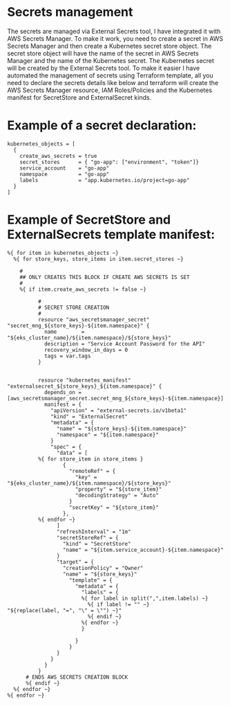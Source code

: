 # Secrets management
The secrets are managed via External Secrets tool, I have integrated it with AWS Secrets Manager. To make it work, you need to create a secret in AWS Secrets Manager and then create a Kubernetes secret store object. The secret store object will have the name of the secret in AWS Secrets Manager and the name of the Kubernetes secret. The Kubernetes secret will be created by the External Secrets tool.
To make it easier I have automated the management of secrets using Terraform template, all you need to declare the secrets details like below and terraform will create the AWS Secrets Manager resource, IAM Roles/Policies and the Kubernetes manifest for SecretStore and ExternalSecret kinds.

# Example of a secret declaration:
```
kubernetes_objects = [
  {
    create_aws_secrets = true
    secret_stores      = { "go-app": ["environment", "token"]}
    service_account    = "go-app"
    namespace          = "go-app"
    labels             = "app.kubernetes.io/project=go-app"
  }
]
```

# Example of SecretStore and ExternalSecrets template manifest:
```
%{ for item in kubernetes_objects ~}
  %{ for store_keys, store_items in item.secret_stores ~}

    #
    ## ONLY CREATES THIS BLOCK IF CREATE AWS SECRETS IS SET
    #
    %{ if item.create_aws_secrets != false ~}

          #
          # SECRET STORE CREATION
          #
          resource "aws_secretsmanager_secret" "secret_mng_${store_keys}-${item.namespace}" {
            name        = "${eks_cluster_name}/${item.namespace}/${store_keys}"
            description = "Service Account Password for the API"
            recovery_window_in_days = 0
            tags = var.tags
          }


          resource "kubernetes_manifest" "externalsecret_${store_keys}_${item.namespace}" {
            depends_on = [aws_secretsmanager_secret.secret_mng_${store_keys}-${item.namespace}]
            manifest = {
              "apiVersion" = "external-secrets.io/v1beta1"
              "kind" = "ExternalSecret"
              "metadata" = {
                "name" = "${store_keys}-${item.namespace}"
                "namespace" = "${item.namespace}"
              }
              "spec" = {
                "data" = [
          %{ for store_item in store_items }
                  {
                    "remoteRef" = {
                      "key" = "${eks_cluster_name}/${item.namespace}/${store_keys}"
                      "property" = "${store_item}"
                      "decodingStrategy" = "Auto"
                    }
                    "secretKey" = "${store_item}"
                  },
          %{ endfor ~}
                ]
                "refreshInterval" = "1m"
                "secretStoreRef" = {
                  "kind" = "SecretStore"
                  "name" = "${item.service_account}-${item.namespace}"
                }
                "target" = {
                  "creationPolicy" = "Owner"
                  "name" = "${store_keys}"
                    "template" = {
                      "metadata" = {
                        "labels" = {
                        %{ for label in split(",",item.labels) ~}
                          %{ if label != "" ~}
"${replace(label, "=", "\" = \"") ~}"
                          %{ endif ~}
                        %{ endfor ~}
                        }

                      }
                    } 
                }
              }
            }
          }
      # ENDS AWS SECRETS CREATION BLOCK
      %{ endif ~}
  %{ endfor ~}
%{ endfor ~}
```
